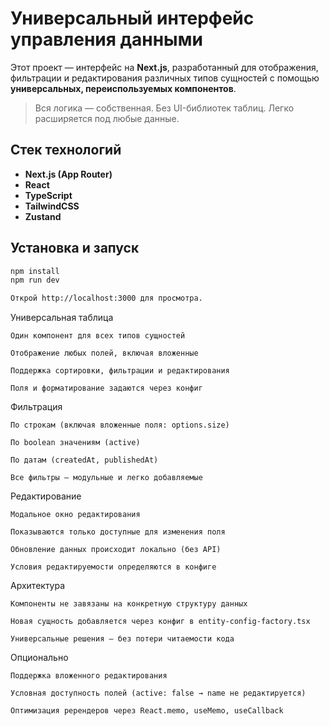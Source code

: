 # Универсальный интерфейс управления данными

Этот проект — интерфейс на **Next.js**, разработанный для отображения, фильтрации и редактирования различных типов сущностей с помощью **универсальных, переиспользуемых компонентов**.

> Вся логика — собственная. Без UI-библиотек таблиц. Легко расширяется под любые данные.

## Стек технологий

- **Next.js (App Router)**
- **React**
- **TypeScript**
- **TailwindCSS**
- **Zustand**

## Установка и запуск

```bash
npm install
npm run dev

Открой http://localhost:3000 для просмотра.
```
 Универсальная таблица

    Один компонент для всех типов сущностей

    Отображение любых полей, включая вложенные

    Поддержка сортировки, фильтрации и редактирования

    Поля и форматирование задаются через конфиг

 Фильтрация

    По строкам (включая вложенные поля: options.size)

    По boolean значениям (active)

    По датам (createdAt, publishedAt)

    Все фильтры — модульные и легко добавляемые

 Редактирование

    Модальное окно редактирования

    Показываются только доступные для изменения поля

    Обновление данных происходит локально (без API)

    Условия редактируемости определяются в конфиге

 Архитектура

    Компоненты не завязаны на конкретную структуру данных

    Новая сущность добавляется через конфиг в entity-config-factory.tsx

    Универсальные решения — без потери читаемости кода

 Опционально

    Поддержка вложенного редактирования

    Условная доступность полей (active: false → name не редактируется)

    Оптимизация ререндеров через React.memo, useMemo, useCallback
